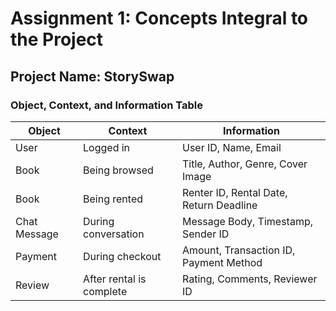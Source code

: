 # Assignment 1: Concepts Integral to the Project

## Project Name: StorySwap

### Object, Context, and Information Table

| **Object**   | **Context**                 | **Information**                           |
|--------------|-----------------------------|--------------------------------------------|
| User         | Logged in                   | User ID, Name, Email                       |
| Book         | Being browsed               | Title, Author, Genre, Cover Image          |
| Book         | Being rented                | Renter ID, Rental Date, Return Deadline    |
| Chat Message | During conversation         | Message Body, Timestamp, Sender ID         |
| Payment      | During checkout             | Amount, Transaction ID, Payment Method     |
| Review       | After rental is complete    | Rating, Comments, Reviewer ID              |
